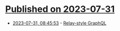 # [Published on 2023-07-31](index.md)

* [2023-07-31, 08:45:53](https://lobste.rs/s/njvqua/relay_style_graphql) - [Relay-style GraphQL](https://alan.norbauer.com/articles/relay-style-graphql)
